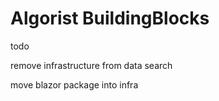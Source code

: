 Algorist BuildingBlocks
=========
todo 

remove infrastructure from data search

move blazor package into infra
